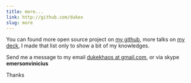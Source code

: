 ```yaml
---
title: more...
link: http://github.com/dukex
slug: more
---
```


You can found more open source project on [my github](http://github.com/dukex), more talks on [my deck](https://speakerdeck.com/dukex), I made that list only to show a bit of my knowledges.

Send me a message to my email [dukekhaos at gmail.com](mailto:dukekhaos@gmail.com), or via skype **emersonvinicius**

Thanks
